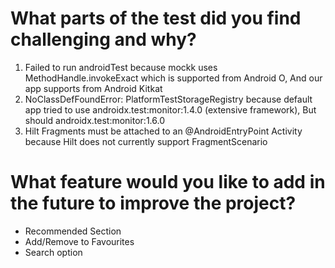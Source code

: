 # What parts of the test did you find challenging and why?
 1. Failed to run androidTest because mockk uses MethodHandle.invokeExact which is supported from Android O, And our app supports from Android Kitkat
 2. NoClassDefFoundError: PlatformTestStorageRegistry because default app tried to use androidx.test:monitor:1.4.0 (extensive framework), But should androidx.test:monitor:1.6.0
 3. Hilt Fragments must be attached to an @AndroidEntryPoint Activity because Hilt does not currently support FragmentScenario

# What feature would you like to add in the future to improve the project?

- Recommended Section
- Add/Remove to Favourites
- Search option